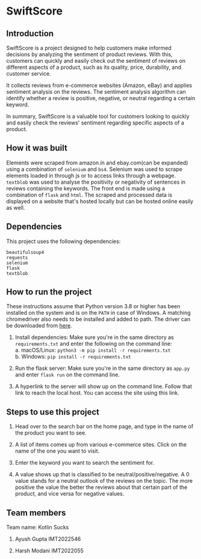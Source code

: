 # SwiftScore

## Introduction

SwiftScore is a project designed to help customers make informed decisions by analyzing the sentiment of product reviews. With this, customers can quickly and easily check out the sentiment of reviews on different aspects of a product, such as its quality, price, durability, and customer service.

It collects reviews from e-commerce websites (Amazon, eBay) and applies sentiment analysis on the reviews. The sentiment analysis algorithm can identify whether a review is positive, negative, or neutral regarding a certain keyword.

In summary, SwiftScore is a valuable tool for customers looking to quickly and easily check the reviews' sentiment regarding specific aspects of a product.

## How it was built

Elements were scraped from amazon.in and ebay.com(can be expanded) using a combination of `selenium` and `bs4`. Selenium was used to scrape elements loaded in through js or to access links through a webpage. `textblob` was used to analyse the positivity or negativity of sentences in reviews containing the keywords. The front end is made using a combination of `flask` and `html`. The scraped and processed data is displayed on a website that's hosted locally but can be hosted online easily as well.


## Dependencies
 This project uses the following dependencies:

```
beautifulsoup4
requests
selenium
flask
textblob 
```

## How to run the project

These instructions assume that Python version 3.8 or higher has been installed on the system and is on the `PATH` in case of Windows. A matching chromedriver also needs to be installed and added to path. The driver can be downloaded from [here](https://chromedriver.chromium.org/downloads).

1. Install dependencies: Make sure you're in the same directory as `requirements.txt` and enter the following on the command line:  
    a. macOS/Linux:  `python3 -m pip install -r requirements.txt`  
    b. Windows: `pip install -r requirements.txt`

2. Run the flask server: Make sure you're in the same directory as `app.py` and enter `flask run` on the command line.

3. A hyperlink to the server will show up on the command line. Follow that link to reach the local host. You can access the site using this link.

## Steps to use this project

1. Head over to the search bar on the home page, and type in the name of the product you want to see.

2. A list of items comes up from various e-commerce sites. Click on the name of the one you want to visit.

3. Enter the keyword you want to search the sentiment for.

4. A value shows up that is classified to be neutral/positive/negative. A 0 value stands for a neutral outlook of the reviews on the topic. The more positive the value the better the reviews about that certain part of the product, and vice versa for negative values.

## Team members
Team name: Kotlin Sucks

1. Ayush Gupta IMT2022546

2. Harsh Modani IMT2022055
